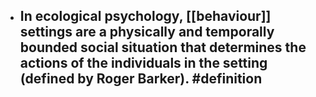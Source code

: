 - In ecological psychology, [[behaviour]] settings are a physically and temporally bounded social situation that determines the actions of the individuals in the setting (defined by Roger Barker). #definition
	-
